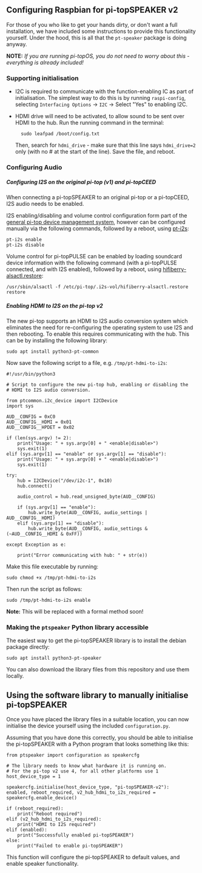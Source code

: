## Configuring Raspbian for pi-topSPEAKER v2

For those of you who like to get your hands dirty, or don't want a full installation, we have included some instructions to provide this functionality yourself. Under the hood, this is all that the `pt-speaker` package is doing anyway.

**NOTE:** _If you are running pi-topOS, you do not need to worry about this - everything is already included!_

### Supporting initialisation

* I2C is required to communicate with the function-enabling IC as part of initialisation. The simplest way to do this is by running `raspi-config`, selecting `Interfacing Options` → `I2C` → Select "Yes" to enabling I2C.

* HDMI drive will need to be activated, to allow sound to be sent over HDMI to the hub. Run the running command in the terminal:

        sudo leafpad /boot/config.txt

    Then, search for `hdmi_drive` - make sure that this line says `hdmi_drive=2` only (with no # at the start of the line). Save the file, and reboot.

### Configuring Audio

##### Configuring I2S on the original pi-top (v1) and pi-topCEED

When connecting a pi-topSPEAKER to an original pi-top or a pi-topCEED, I2S audio needs to be enabled.

I2S enabling/disabling and volume control configuration form part of the [general pi-top device management system](https://github.com/pi-top/Device-Management), however can be configured manually via the following commands, followed by a reboot, using [pt-i2s](https://github.com/pi-top/Device-Management/blob/master/src/i2s/pt-i2s):

    pt-i2s enable
    pt-i2s disable

Volume control for pi-topPULSE can be enabled by loading soundcard device information with the following command (with a pi-topPULSE connected, and with I2S enabled), followed by a reboot, using [hifiberry-alsactl.restore](https://github.com/pi-top/Device-Management/blob/master/src/i2s/hifiberry-alsactl.restore):

    /usr/sbin/alsactl -f /etc/pi-top/.i2s-vol/hifiberry-alsactl.restore restore

##### Enabling HDMI to I2S on the pi-top v2

The new pi-top supports an HDMI to I2S audio conversion system which eliminates the need for re-configuring the operating system to use I2S and then rebooting. To enable this requires communicating with the hub. This can be by installing the following library:

    sudo apt install python3-pt-common

Now save the following script to a file, e.g. `/tmp/pt-hdmi-to-i2s`:

    #!/usr/bin/python3

    # Script to configure the new pi-top hub, enabling or disabling the
    # HDMI to I2S audio conversion.

    from ptcommon.i2c_device import I2CDevice
    import sys

    AUD__CONFIG = 0xC0
    AUD__CONFIG__HDMI = 0x01
    AUD__CONFIG__HPDET = 0x02

    if (len(sys.argv) != 2):
        print("Usage: " + sys.argv[0] + " <enable|disable>")
        sys.exit(1)
    elif (sys.argv[1] == "enable" or sys.argv[1] == "disable"):
        print("Usage: " + sys.argv[0] + " <enable|disable>")
        sys.exit(1)

    try:
        hub = I2CDevice("/dev/i2c-1", 0x10)
        hub.connect()

        audio_control = hub.read_unsigned_byte(AUD__CONFIG)

        if (sys.argv[1] == "enable"):
            hub.write_byte(AUD__CONFIG, audio_settings | AUD__CONFIG__HDMI)
        elif (sys.argv[1] == "disable"):
            hub.write_byte(AUD__CONFIG, audio_settings & (~AUD__CONFIG__HDMI & 0xFF))

    except Exception as e:

        print("Error communicating with hub: " + str(e))

Make this file executable by running:

    sudo chmod +x /tmp/pt-hdmi-to-i2s

Then run the script as follows:

    sudo /tmp/pt-hdmi-to-i2s enable

**Note:** This will be replaced with a formal method soon!

### Making the `ptspeaker` Python library accessible

The easiest way to get the pi-topSPEAKER library is to install the debian package directly:

    sudo apt install python3-pt-speaker

You can also download the library files from this repository and use them locally.

## Using the software library to manually initialise pi-topSPEAKER

Once you have placed the library files in a suitable location, you can now initialise the device yourself using the included `configuration.py`.

Assuming that you have done this correctly, you should be able to initialise the pi-topSPEAKER with a Python program that looks something like this:

    from ptspeaker import configuration as speakercfg

    # The library needs to know what hardware it is running on.
    # For the pi-top v2 use 4, for all other platforms use 1
    host_device_type = 1
    
    speakercfg.initialise(host_device_type, "pi-topSPEAKER-v2"):
    enabled, reboot_required, v2_hub_hdmi_to_i2s_required = speakercfg.enable_device()

    if (reboot_required):
        print("Reboot required")
    elif (v2_hub_hdmi_to_i2s_required):
        print("HDMI to I2S required")
    elif (enabled):
        print("Successfully enabled pi-topSPEAKER")
    else:
        print("Failed to enable pi-topSPEAKER")

This function will configure the pi-topSPEAKER to default values, and enable speaker functionality.